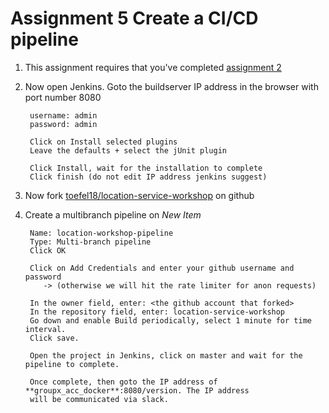# Assignment 5 Create a CI/CD pipeline

 1. This assignment requires that you've completed [assignment 2](assignment-2-install-docker-jenkins.md)  
        
 2. Now open Jenkins. Goto the buildserver IP address in the browser with port number 8080
    
         username: admin
         password: admin
         
         Click on Install selected plugins
         Leave the defaults + select the jUnit plugin
         
         Click Install, wait for the installation to complete
         Click finish (do not edit IP address jenkins suggest)
  
 3. Now fork [toefel18/location-service-workshop](https://github.com/toefel18/location-service-workshop) on github
  
 3. Create a multibranch pipeline on *New Item*
 
         Name: location-workshop-pipeline
         Type: Multi-branch pipeline
         Click OK

         Click on Add Credentials and enter your github username and password 
            -> (otherwise we will hit the rate limiter for anon requests)
            
         In the owner field, enter: <the github account that forked>
         In the repository field, enter: location-service-workshop
         Go down and enable Build periodically, select 1 minute for time interval.
         Click save.
         
         Open the project in Jenkins, click on master and wait for the pipeline to complete.
         
         Once complete, then goto the IP address of **groupx_acc_docker**:8080/version. The IP address
         will be communicated via slack.
         
         
         
    